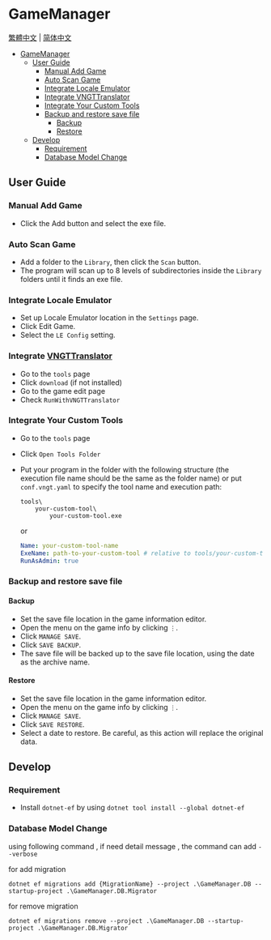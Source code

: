 # GameManager

[繁體中文](./GameManager.zh-tw.md) | [简体中文](./GameManager.zh-cn.md)

- [GameManager](#gamemanager)
  - [User Guide](#user-guide)
    - [Manual Add Game](#manual-add-game)
    - [Auto Scan Game](#auto-scan-game)
    - [Integrate Locale Emulator](#integrate-locale-emulator)
    - [Integrate VNGTTranslator](#integrate-vngttranslator)
    - [Integrate Your Custom Tools](#integrate-your-custom-tools)
    - [Backup and restore save file](#backup-and-restore-save-file)
      - [Backup](#backup)
      - [Restore](#restore)
  - [Develop](#develop)
    - [Requirement](#requirement)
    - [Database Model Change](#database-model-change)

## User Guide

### Manual Add Game

- Click the Add button and select the exe file.

### Auto Scan Game

- Add a folder to the `Library`, then click the `Scan` button.
- The program will scan up to 8 levels of subdirectories inside the `Library` folders until it finds an exe file.

### Integrate Locale Emulator

- Set up Locale Emulator location in the `Settings` page.
- Click Edit Game.
- Select the `LE Config` setting.

### Integrate [VNGTTranslator](https://github.com/charles7668/VNGTTranslator)

- Go to the `tools` page
- Click `download` (if not installed)
- Go to the game edit page
- Check `RunWithVNGTTranslator`

### Integrate Your Custom Tools

- Go to the `tools` page
- Click `Open Tools Folder`
- Put your program in the folder with the following structure (the execution file name should be the same as the folder name) or put `conf.vngt.yaml` to specify the tool name and execution path:

  ```shell
  tools\
      your-custom-tool\
          your-custom-tool.exe
  ```

  or

  ```yaml
  Name: your-custom-tool-name
  ExeName: path-to-your-custom-tool # relative to tools/your-custom-tool folder
  RunAsAdmin: true
  ```

### Backup and restore save file

#### Backup

- Set the save file location in the game information editor.
- Open the menu on the game info by clicking `⋮`.
- Click `MANAGE SAVE`.
- Click `SAVE BACKUP`.
- The save file will be backed up to the save file location, using the date as the archive name.

#### Restore

- Set the save file location in the game information editor.
- Open the menu on the game info by clicking `⋮`.
- Click `MANAGE SAVE`.
- Click `SAVE RESTORE`.
- Select a date to restore. Be careful, as this action will replace the original data.

## Develop

### Requirement

- Install `dotnet-ef` by using `dotnet tool install --global dotnet-ef`

### Database Model Change

using following command , if need detail message , the command can add `--verbose`

for add migration

```shell
dotnet ef migrations add {MigrationName} --project .\GameManager.DB --startup-project .\GameManager.DB.Migrator
```

for remove migration

```shell
dotnet ef migrations remove --project .\GameManager.DB --startup-project .\GameManager.DB.Migrator
```
